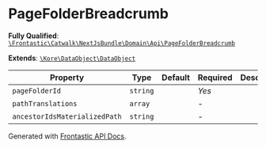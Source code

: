 #  PageFolderBreadcrumb

**Fully Qualified**: [`\Frontastic\Catwalk\NextJsBundle\Domain\Api\PageFolderBreadcrumb`](../../../../../src/php/NextJsBundle/Domain/Api/PageFolderBreadcrumb.php)

**Extends**: [`\Kore\DataObject\DataObject`](https://github.com/kore/DataObject)

Property|Type|Default|Required|Description
--------|----|-------|--------|-----------
`pageFolderId` | `string` |  | *Yes* | 
`pathTranslations` | `array` |  | - | 
`ancestorIdsMaterializedPath` | `string` |  | - | 

Generated with [Frontastic API Docs](https://github.com/FrontasticGmbH/apidocs).
